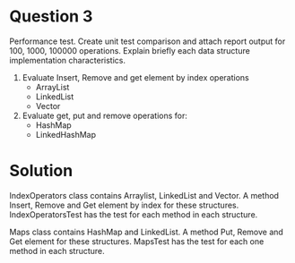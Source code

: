 # Question 3

Performance test. Create unit test comparison and attach
report output for 100, 1000, 100000 operations. Explain briefly
each data structure implementation characteristics.
1. Evaluate Insert, Remove and get element by index operations
    + ArrayList
    + LinkedList
    + Vector
2. Evaluate get, put and remove operations for:
    + HashMap
    + LinkedHashMap

# Solution

IndexOperators class contains Arraylist, LinkedList and Vector. A method Insert, Remove and Get element by index for these structures.
IndexOperatorsTest has the test for each method in each structure.

Maps class contains HashMap and LinkedList. A method Put, Remove and Get element for these structures.
 MapsTest has the test for each one method in each structure.